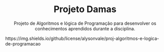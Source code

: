 <h1 align="center">Projeto Damas</h1>
<p align="center">Projeto de Algoritmos e lógica de Programação para desenvolver os conhecimentos aprendidos durante a disciplina.</p>
https://img.shields.io/github/license/alysonvale/proj-algoritmos-e-logica-de-programacao
  


